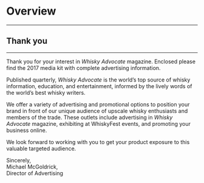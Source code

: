 # Overview
---

## Thank you
---

Thank you for your interest in *Whisky Advocate* magazine. Enclosed
please find the 2017 media kit with complete advertising information.

Published quarterly, *Whisky Advocate* is the world’s top source of
whisky information, education, and entertainment, informed by the
lively words of the world’s best whisky writers.

We offer a variety of advertising and promotional options to
position your brand in front of our unique audience of upscale
whisky enthusiasts and members of the trade. These outlets include
advertising in *Whisky Advocate* magazine, exhibiting at WhiskyFest
events, and promoting your business online.

We look forward to working with you to get your product exposure
to this valuable targeted audience.

Sincerely,<br />
Michael McGoldrick,<br />
Director of Advertising
